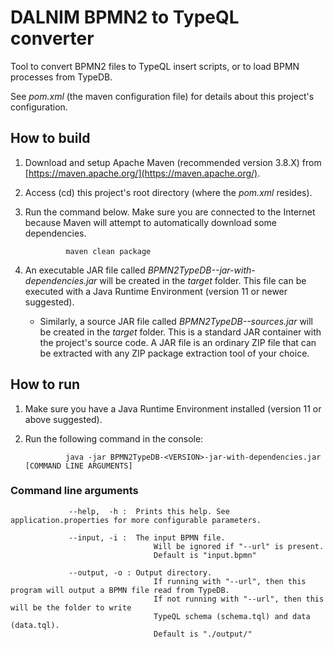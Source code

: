 # DALNIM BPMN2 to TypeQL converter

Tool to convert BPMN2 files to TypeQL insert scripts, or to load BPMN processes from TypeDB.

See *pom.xml* (the maven configuration file) for details about this project's configuration.

## How to build

1. Download and setup Apache Maven (recommended version 3.8.X) from [https://maven.apache.org/](https://maven.apache.org/).

2. Access (cd) this project's root directory (where the *pom.xml* resides).

3. Run the command below. Make sure you are connected to the Internet because Maven will attempt to automatically download some dependencies.

				maven clean package

4. An executable JAR file called *BPMN2TypeDB-<VERSION>-jar-with-dependencies.jar* will be created in the *target* folder. This file can be executed with a Java Runtime Environment (version 11 or newer suggested).
	* Similarly, a source JAR file called *BPMN2TypeDB-<VERSION>-sources.jar* will be created in the *target* folder. This is a standard JAR container with the project's source code. A JAR file is an ordinary ZIP file that can be extracted with any ZIP package extraction tool of your choice.


## How to run

1. Make sure you have a Java Runtime Environment installed (version 11 or above suggested).

2. Run the following command in the console:

				java -jar BPMN2TypeDB-<VERSION>-jar-with-dependencies.jar [COMMAND LINE ARGUMENTS]

### Command line arguments
				
				 --help,  -h :	Prints this help. See application.properties for more configurable parameters.
				 
				 --input, -i :	The input BPMN file. 
				 					Will be ignored if "--url" is present.
				 					Default is "input.bpmn"
				 
				 --output, -o :	Output directory. 
				 					If running with "--url", then this program will output a BPMN file read from TypeDB.
				 					If not running with "--url", then this will be the folder to write 
				 					TypeQL schema (schema.tql) and data (data.tql).
				 					Default is "./output/"
